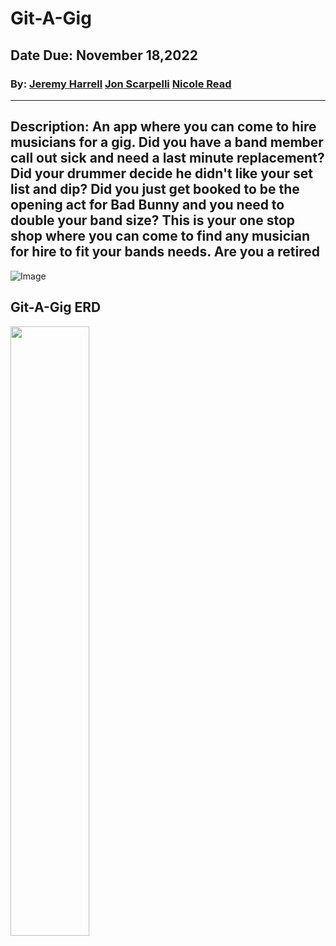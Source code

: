 # Git-A-Gig
## Date Due: November 18,2022

### By: [Jeremy Harrell](https://www.linkedin.com/in/jeremy-harrell-softwareengineer/)       [Jon Scarpelli](https://www.linkedin.com/in/jon-scarpelli/)    [Nicole Read](https://www.linkedin.com/in/nicole-read22/)

***
## Description: An app where you can come to hire musicians for a gig. Did you have a band member call out sick and need a last minute replacement? Did your drummer decide he didn't like your set list and dip? Did you just get booked to be the opening act for Bad Bunny and you need to double your band size? This is your one stop shop where you can come to find any musician for hire to fit your bands needs. Are you a retired


![Image](https://user-images.githubusercontent.com/107156341/200996430-aaaacaa7-64b2-47b2-af03-155a113e2284.png)

## Git-A-Gig ERD 
<img src="https://user-images.githubusercontent.com/107156341/200996962-b92d0aa9-dd73-455d-a281-36e20a147ae9.png" width=50% height=50%>
